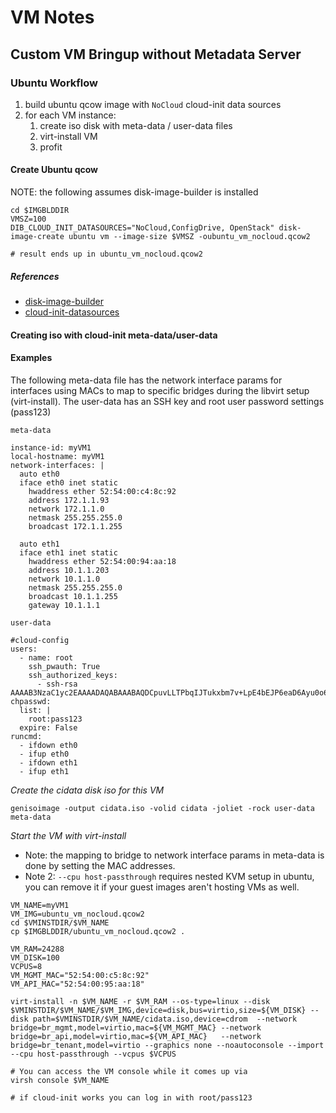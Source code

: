 # VM Notes

## Custom VM Bringup without Metadata Server

### Ubuntu Workflow
1. build ubuntu qcow image with `NoCloud` cloud-init data sources
1. for each VM instance:
   1. create iso disk with meta-data / user-data files
   1. virt-install VM
   1. profit

#### Create Ubuntu qcow

NOTE: the following assumes disk-image-builder is installed

```
cd $IMGBLDDIR
VMSZ=100
DIB_CLOUD_INIT_DATASOURCES="NoCloud,ConfigDrive, OpenStack" disk-image-create ubuntu vm --image-size $VMSZ -oubuntu_vm_nocloud.qcow2

# result ends up in ubuntu_vm_nocloud.qcow2

```

##### References
- [disk-image-builder](https://docs.openstack.org/diskimage-builder/latest/)
- [cloud-init-datasources](https://github.com/NaohiroTamura/diskimage-builder/tree/master/elements/cloud-init-datasources)

#### Creating iso with cloud-init meta-data/user-data

#### Examples

The following meta-data file has the network interface params for interfaces using MACs to map to specific bridges during the libvirt setup (virt-install).  The user-data has an SSH key and root user password settings (pass123)

`meta-data`
```
instance-id: myVM1
local-hostname: myVM1
network-interfaces: |
  auto eth0
  iface eth0 inet static
    hwaddress ether 52:54:00:c4:8c:92
    address 172.1.1.93
    network 172.1.1.0
    netmask 255.255.255.0
    broadcast 172.1.1.255
    
  auto eth1
  iface eth1 inet static
    hwaddress ether 52:54:00:94:aa:18
    address 10.1.1.203
    network 10.1.1.0
    netmask 255.255.255.0
    broadcast 10.1.1.255
    gateway 10.1.1.1
```

`user-data`
```
#cloud-config
users:
  - name: root
    ssh_pwauth: True
    ssh_authorized_keys:
      - ssh-rsa AAAAB3NzaC1yc2EAAAADAQABAAABAQDCpuvLLTPbqIJTukxbm7v+LpE4bEJP6eaD6Ayu0o6uaZnS99zMpEH+54nNav+2RP41xWbGbnRP2wbPAd6CKhMZYG4ZGp+ZrsZYf4Vku78ilOj19blahblahblah+5s8f2v9w9SCe2l5gnw96Ql1wO4VzXFFRh9fM/sh/zzNHgvNz4Z5e7+xrwDZcpu5hJTHOv2pPp11w+J6ziOOi9dqt5hngtNH544r1CTqpl165QRljKwDxQf1JLVukW/ATlhELj6zsP5TvAwFQo+16r/e/OPDFgMifMmAkRaHXi+G1qqMwLdUp+4Uk3CJB5YodmQVy5DbDHYo6vez0jVCGTTihp7L2Ukv
chpasswd:
  list: |
    root:pass123
  expire: False
runcmd:
  - ifdown eth0
  - ifup eth0
  - ifdown eth1
  - ifup eth1
```

*Create the cidata disk iso for this VM*
```
genisoimage -output cidata.iso -volid cidata -joliet -rock user-data meta-data
```

*Start the VM with virt-install*
- Note: the mapping to bridge to network interface params in meta-data is done by setting the MAC addresses.
- Note 2: `--cpu host-passthrough` requires nested KVM setup in ubuntu, you can remove it if your guest images aren't hosting VMs as well.

```
VM_NAME=myVM1
VM_IMG=ubuntu_vm_nocloud.qcow2
cd $VMINSTDIR/$VM_NAME
cp $IMGBLDDIR/ubuntu_vm_nocloud.qcow2 .

VM_RAM=24288
VM_DISK=100
VCPUS=8
VM_MGMT_MAC="52:54:00:c5:8c:92"
VM_API_MAC="52:54:00:95:aa:18"

virt-install -n $VM_NAME -r $VM_RAM --os-type=linux --disk $VMINSTDIR/$VM_NAME/$VM_IMG,device=disk,bus=virtio,size=${VM_DISK} --disk path=$VMINSTDIR/$VM_NAME/cidata.iso,device=cdrom  --network bridge=br_mgmt,model=virtio,mac=${VM_MGMT_MAC} --network bridge=br_api,model=virtio,mac=${VM_API_MAC}   --network bridge=br_tenant,model=virtio --graphics none --noautoconsole --import --cpu host-passthrough --vcpus $VCPUS

# You can access the VM console while it comes up via
virsh console $VM_NAME

# if cloud-init works you can log in with root/pass123

```
